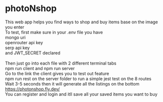 # photoNshop

This web app helps you find ways to shop and buy items base on the image you enter <br>
To test, first make sure in your .env file you have <br>
mongo uri <br>
openrouter api key<br>
serp api key<br>
and JWT_SECRET declared<br>
<br> Then just go into each file with 2 different terminal tabs
<br> npm run client and npm run server
<br> Go to the link the client gives you to test out feature
<br> npm run rest on the server folder to run a simple jest test on the 8 routes
<br>Wait 3-5 seconds then it will generate all the listings on the bottom
<br>https://photonshop.fly.dev/
<br>You can register and login and itll save all your saved items you want to buy

